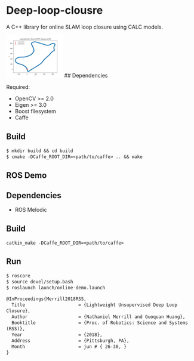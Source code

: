 # Deep-loop-clousre
A C++ library for online SLAM loop closure using CALC models.

<img src="https://github.com/harrysdc/deep-loop-clousre/blob/main/loop-kitti-09.png"  width="30%" height="30%">
## Dependencies

Required:
- OpenCV >= 2.0
- Eigen >= 3.0
- Boost filesystem
- Caffe 

## Build

```
$ mkdir build && cd build
$ cmake -DCaffe_ROOT_DIR=<path/to/caffe> .. && make
```

## ROS Demo
## Dependencies
- ROS Melodic

## Build
```
catkin_make -DCaffe_ROOT_DIR=<path/to/caffe>
```
## Run
```
$ roscore
$ source devel/setup.bash
$ roslaunch launch/online-demo.launch
```

```
@InProceedings{Merrill2018RSS,
  Title                    = {Lightweight Unsupervised Deep Loop Closure},
  Author                   = {Nathaniel Merrill and Guoquan Huang},
  Booktitle                = {Proc. of Robotics: Science and Systems (RSS)},
  Year                     = {2018},
  Address                  = {Pittsburgh, PA},
  Month                    = jun # { 26-30, }
}
```

